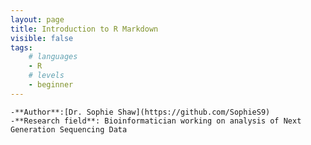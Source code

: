 ```yaml
---
layout: page
title: Introduction to R Markdown
visible: false
tags:
	# languages
	- R
	# levels
	- beginner
---
```

	-**Author**:[Dr. Sophie Shaw](https://github.com/SophieS9)
	-**Research field**: Bioinformatician working on analysis of Next Generation Sequencing Data
